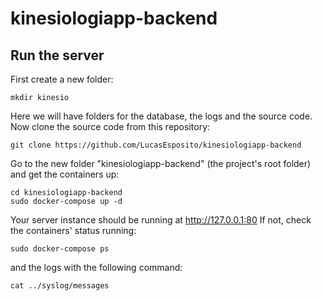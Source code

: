 # kinesiologiapp-backend
## Run the server
First create a new folder:
```
mkdir kinesio
```
Here we will have folders for the database, the logs and the source code.
Now clone the source code from this repository:
```
git clone https://github.com/LucasEsposito/kinesiologiapp-backend
```
Go to the new folder "kinesiologiapp-backend" (the project's root folder) and get the containers up:
```
cd kinesiologiapp-backend
sudo docker-compose up -d
```
Your server instance should be running at http://127.0.0.1:80
If not, check the containers' status running:
```
sudo docker-compose ps
```
and the logs with the following command:
```
cat ../syslog/messages
```
